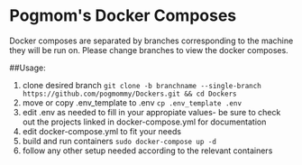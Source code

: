 # Pogmom's Docker Composes

Docker composes are separated by branches corresponding to the machine they will be run on. Please change branches to view the docker composes.

##Usage:

1. clone desired branch `git clone -b branchname --single-branch https://github.com/pogmommy/Dockers.git && cd Dockers`
2. move or copy .env_template to .env `cp .env_template .env`
3. edit .env as needed to fill in your appropiate values- be sure to check out the projects linked in docker-compose.yml for documentation 
4. edit docker-compose.yml to fit your needs
5. build and run containers `sudo docker-compose up -d`
6. follow any other setup needed according to the relevant containers
